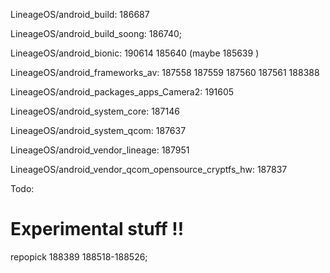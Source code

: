 LineageOS/android_build: 186687

LineageOS/android_build_soong: 186740;

LineageOS/android_bionic: 190614 185640 (maybe 185639 )

LineageOS/android_frameworks_av: 187558 187559 187560 187561 188388

<!-- LineageOS/android_hardware_interfaces: 188400

LineageOS/android_hardware_ril: 187764  -->

LineageOS/android_packages_apps_Camera2: 191605 

LineageOS/android_system_core: 187146 

LineageOS/android_system_qcom: 187637

<!-- LineageOS/android_vendor_lineage: 188401  -->
LineageOS/android_vendor_lineage: 187951 

LineageOS/android_vendor_qcom_opensource_cryptfs_hw: 187837






Todo:
# Experimental stuff !!
repopick 188389 188518-188526;
